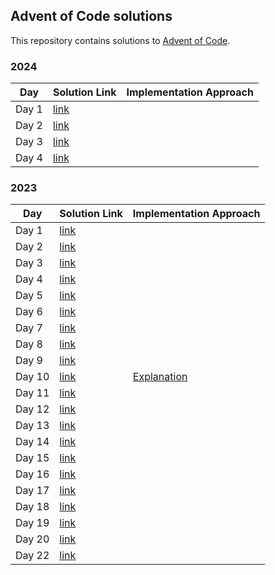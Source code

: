 ## Advent of Code solutions

This repository contains solutions to [Advent of Code](https://adventofcode.com/).

### 2024

|Day | Solution Link| Implementation Approach |
|----|--------------|---|
|Day 1 | [link](2024/day1/main.go)||
|Day 2 | [link](2024/day2/main.go)||
|Day 3 | [link](2024/day3/main.go)||
|Day 4 | [link](2024/day4/main.go)||

### 2023

|Day | Solution Link| Implementation Approach |
|----|--------------|---|
|Day 1 | [link](2023/day1/main.go)||
|Day 2| [link](2023/day2/main.go)||
|Day 3| [link](2023/day3/main.go)||
|Day 4| [link](2023/day4/main.go)||
|Day 5| [link](2023/day5/main.go)||
|Day 6| [link](2023/day6/main.go)||
|Day 7| [link](2023/day7/main.go)||
|Day 8| [link](2023/day8/main.go)||
|Day 9| [link](2023/day9/main.go)||
|Day 10| [link](2023/day10/main.go)| [Explanation](2023/day10/README.md)|
|Day 11| [link](2023/day11/main.go)||
|Day 12| [link](2023/day12/main.go)||
|Day 13| [link](2023/day13/main.go)||
|Day 14| [link](2023/day14/main.go)||
|Day 15| [link](2023/day15/main.go)||
|Day 16| [link](2023/day16/main.go)||
|Day 17| [link](2023/day17/main.go)||
|Day 18| [link](2023/day18/main.go)||
|Day 19| [link](2023/day19/main.go)||
|Day 20| [link](2023/day20/main.go)||
|Day 22| [link](2023/day22/main.go)||